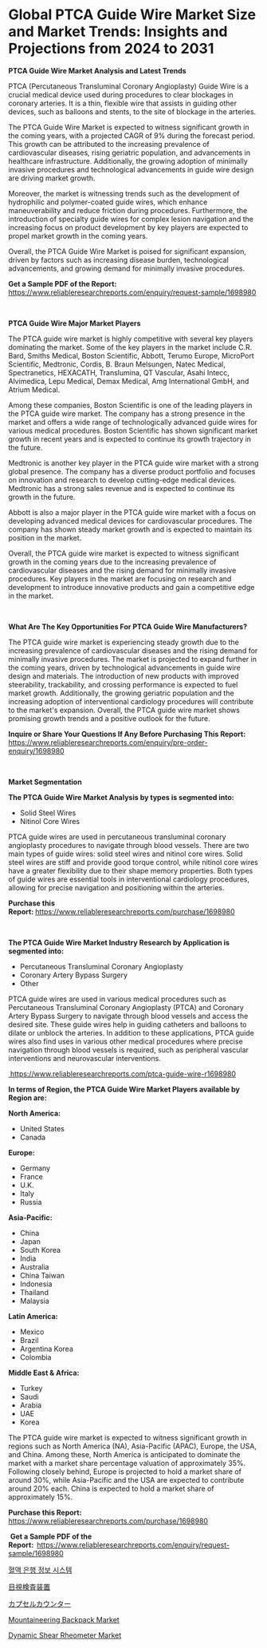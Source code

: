 <p><h1>Global PTCA Guide Wire Market Size and Market Trends: Insights and Projections from 2024 to 2031</h1></p><p><strong>PTCA Guide Wire Market Analysis and Latest Trends</strong></p>
<p><p>PTCA (Percutaneous Transluminal Coronary Angioplasty) Guide Wire is a crucial medical device used during procedures to clear blockages in coronary arteries. It is a thin, flexible wire that assists in guiding other devices, such as balloons and stents, to the site of blockage in the arteries.</p><p>The PTCA Guide Wire Market is expected to witness significant growth in the coming years, with a projected CAGR of 9% during the forecast period. This growth can be attributed to the increasing prevalence of cardiovascular diseases, rising geriatric population, and advancements in healthcare infrastructure. Additionally, the growing adoption of minimally invasive procedures and technological advancements in guide wire design are driving market growth.</p><p>Moreover, the market is witnessing trends such as the development of hydrophilic and polymer-coated guide wires, which enhance maneuverability and reduce friction during procedures. Furthermore, the introduction of specialty guide wires for complex lesion navigation and the increasing focus on product development by key players are expected to propel market growth in the coming years.</p><p>Overall, the PTCA Guide Wire Market is poised for significant expansion, driven by factors such as increasing disease burden, technological advancements, and growing demand for minimally invasive procedures.</p></p>
<p><strong>Get a Sample PDF of the Report:&nbsp;</strong> <a href="https://www.reliableresearchreports.com/enquiry/request-sample/1698980">https://www.reliableresearchreports.com/enquiry/request-sample/1698980</a></p>
<p>&nbsp;</p>
<p><strong>PTCA Guide Wire Major Market Players</strong></p>
<p><p>The PTCA guide wire market is highly competitive with several key players dominating the market. Some of the key players in the market include C.R. Bard, Smiths Medical, Boston Scientific, Abbott, Terumo Europe, MicroPort Scientific, Medtronic, Cordis, B. Braun Melsungen, Natec Medical, Spectranetics, HEXACATH, Translumina, QT Vascular, Asahi Intecc, Alvimedica, Lepu Medical, Demax Medical, Amg International GmbH, and Atrium Medical.</p><p>Among these companies, Boston Scientific is one of the leading players in the PTCA guide wire market. The company has a strong presence in the market and offers a wide range of technologically advanced guide wires for various medical procedures. Boston Scientific has shown significant market growth in recent years and is expected to continue its growth trajectory in the future.</p><p>Medtronic is another key player in the PTCA guide wire market with a strong global presence. The company has a diverse product portfolio and focuses on innovation and research to develop cutting-edge medical devices. Medtronic has a strong sales revenue and is expected to continue its growth in the future.</p><p>Abbott is also a major player in the PTCA guide wire market with a focus on developing advanced medical devices for cardiovascular procedures. The company has shown steady market growth and is expected to maintain its position in the market.</p><p>Overall, the PTCA guide wire market is expected to witness significant growth in the coming years due to the increasing prevalence of cardiovascular diseases and the rising demand for minimally invasive procedures. Key players in the market are focusing on research and development to introduce innovative products and gain a competitive edge in the market.</p></p>
<p>&nbsp;</p>
<p><strong>What Are The Key Opportunities For PTCA Guide Wire Manufacturers?</strong></p>
<p><p>The PTCA guide wire market is experiencing steady growth due to the increasing prevalence of cardiovascular diseases and the rising demand for minimally invasive procedures. The market is projected to expand further in the coming years, driven by technological advancements in guide wire design and materials. The introduction of new products with improved steerability, trackability, and crossing performance is expected to fuel market growth. Additionally, the growing geriatric population and the increasing adoption of interventional cardiology procedures will contribute to the market's expansion. Overall, the PTCA guide wire market shows promising growth trends and a positive outlook for the future.</p></p>
<p><strong>Inquire or Share Your Questions If Any Before Purchasing This Report:</strong> <a href="https://www.reliableresearchreports.com/enquiry/pre-order-enquiry/1698980">https://www.reliableresearchreports.com/enquiry/pre-order-enquiry/1698980</a></p>
<p>&nbsp;</p>
<p><strong>Market Segmentation</strong></p>
<p><strong>The PTCA Guide Wire Market Analysis by types is segmented into:</strong></p>
<p><ul><li>Solid Steel Wires</li><li>Nitinol Core Wires</li></ul></p>
<p><p>PTCA guide wires are used in percutaneous transluminal coronary angioplasty procedures to navigate through blood vessels. There are two main types of guide wires: solid steel wires and nitinol core wires. Solid steel wires are stiff and provide good torque control, while nitinol core wires have a greater flexibility due to their shape memory properties. Both types of guide wires are essential tools in interventional cardiology procedures, allowing for precise navigation and positioning within the arteries.</p></p>
<p><strong>Purchase this Report:&nbsp;</strong><a href="https://www.reliableresearchreports.com/purchase/1698980">https://www.reliableresearchreports.com/purchase/1698980</a></p>
<p>&nbsp;</p>
<p><strong>The PTCA Guide Wire Market Industry Research by Application is segmented into:</strong></p>
<p><ul><li>Percutaneous Transluminal Coronary Angioplasty</li><li>Coronary Artery Bypass Surgery</li><li>Other</li></ul></p>
<p><p>PTCA guide wires are used in various medical procedures such as Percutaneous Transluminal Coronary Angioplasty (PTCA) and Coronary Artery Bypass Surgery to navigate through blood vessels and access the desired site. These guide wires help in guiding catheters and balloons to dilate or unblock the arteries. In addition to these applications, PTCA guide wires also find uses in various other medical procedures where precise navigation through blood vessels is required, such as peripheral vascular interventions and neurovascular interventions.</p></p>
<p><a href="https://www.reliableresearchreports.com/ptca-guide-wire-r1698980">&nbsp;https://www.reliableresearchreports.com/ptca-guide-wire-r1698980</a></p>
<p><strong>In terms of Region, the PTCA Guide Wire Market Players available by Region are:</strong></p>
<p>
    <p> <strong> North America: </strong>
        <ul>
            <li>United States</li>
            <li>Canada</li>
        </ul>
        </p> 
    <p> <strong> Europe: </strong>
        <ul>
            <li>Germany</li>
            <li>France</li>
            <li>U.K.</li>
            <li>Italy</li>
            <li>Russia</li>
        </ul>
        </p> 
    <p> <strong> Asia-Pacific: </strong>
        <ul>
            <li>China</li>
            <li>Japan</li>
            <li>South Korea</li>
            <li>India</li>
            <li>Australia</li>
            <li>China Taiwan</li>
            <li>Indonesia</li>
            <li>Thailand</li>
            <li>Malaysia</li>
        </ul>
        </p> 
    <p> <strong> Latin America: </strong>
        <ul>
            <li>Mexico</li>
            <li>Brazil</li>
            <li>Argentina Korea</li>
            <li>Colombia</li>
        </ul>
        </p> 
    <p> <strong> Middle East & Africa: </strong>
        <ul>
            <li>Turkey</li>
            <li>Saudi</li>
            <li>Arabia</li>
            <li>UAE</li>
            <li>Korea</li>
        </ul>
    </p>
    </p>
<p><p>The PTCA guide wire market is expected to witness significant growth in regions such as North America (NA), Asia-Pacific (APAC), Europe, the USA, and China. Among these, North America is anticipated to dominate the market with a market share percentage valuation of approximately 35%. Following closely behind, Europe is projected to hold a market share of around 30%, while Asia-Pacific and the USA are expected to contribute around 20% each. China is expected to hold a market share of approximately 15%.</p></p>
<p><strong>Purchase this Report: </strong><a href="https://www.reliableresearchreports.com/purchase/1698980">https://www.reliableresearchreports.com/purchase/1698980</a></p>
<p>&nbsp;<strong>Get a Sample PDF of the Report:&nbsp;&nbsp;</strong><a href="https://www.reliableresearchreports.com/enquiry/request-sample/1698980">https://www.reliableresearchreports.com/enquiry/request-sample/1698980</a></p>
<p><strong></strong></p>
<p><p><a href="https://github.com/durgin521/Market-Research-Report-List-1/blob/main/148456064313.md">혈액 은행 정보 시스템</a></p><p><a href="https://github.com/NovaStamm2023/Market-Research-Report-List-1/blob/main/739251965778.md">目視検査装置</a></p><p><a href="https://github.com/JerelSchulit20231/Market-Research-Report-List-1/blob/main/816977265779.md">カプセルカウンター</a></p><p><a href="https://www.linkedin.com/pulse/decoding-mountaineering-backpack-market-metrics-share-trends-tzape">Mountaineering Backpack Market</a></p><p><a href="https://www.linkedin.com/pulse/dynamic-shear-rheometer-market-size-reveals-best-marketing-mgp3c">Dynamic Shear Rheometer Market</a></p></p>